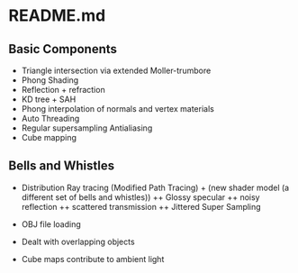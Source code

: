 # README.md

## Basic Components

+ Triangle intersection via extended Moller-trumbore
+ Phong Shading 
+ Reflection + refraction
+ KD tree + SAH
+ Phong interpolation of normals and vertex materials
+ Auto Threading
+ Regular supersampling Antialiasing
+ Cube mapping


## Bells and Whistles

+ Distribution Ray tracing (Modified Path Tracing) + (new shader model (a different set of bells and whistles))
++ Glossy specular
++ noisy reflection
++ scattered transmission
++ Jittered Super Sampling

+ OBJ file loading 
+ Dealt with overlapping objects
+ Cube maps contribute to ambient light
